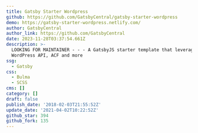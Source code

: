```yaml
---
title: Gatsby Starter Wordpress
github: https://github.com/GatsbyCentral/gatsby-starter-wordpress
demo: https://gatsby-starter-wordpress.netlify.com/
author: GatsbyCentral
author_link: https://github.com/GatsbyCentral
date: 2023-11-28T03:37:54.661Z
description: >-
  LOOKING FOR MAINTAINER - - - A GatsbyJS starter template that leverages the
  WordPress API, ACF and more
ssg:
  - Gatsby
css:
  - Bulma
  - SCSS
cms: []
category: []
draft: false
publish_date: '2018-02-03T21:55:52Z'
update_date: '2021-04-02T10:22:52Z'
github_star: 394
github_fork: 135
---
```

